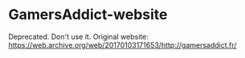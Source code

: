 # GamersAddict-website
Deprecated. Don't use it.
Original website: https://web.archive.org/web/20170103171653/http://gamersaddict.fr/

